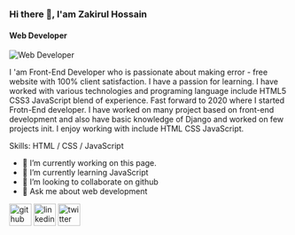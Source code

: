 ### Hi there 👋, I'am Zakirul Hossain
#### Web Developer
![Web Developer]([https://media.licdn.com/dms/image/D5616AQGs8ywXGydvbA/profile-displaybackgroundimage-shrink_350_1400/0/1707585807482?e=1712793600&v=beta&t=amXHV2n5uz-yiwxRXGYmsc0d8Y07vDyybCOlS-5h1e0](https://www.facebook.com/photo/?fbid=809919896820696&set=a.128660984946594))

I 'am Front-End Developer who is passionate about making error - free website with 100% client satisfaction. I have a passion for learning. I have worked with various technologies and programing language include HTML5 CSS3 JavaScript blend of experience. Fast forward to 2020 where I started Frotn-End developer. I have worked on many project based on front-end development and also have basic knowledge of Django and worked on few projects init. I enjoy working with include HTML CSS JavaScript. 

Skills:  HTML / CSS / JavaScript

- 🔭 I’m currently working on this page. 
- 🌱 I’m currently learning JavaScript 
- 👯 I’m looking to collaborate on github 
- 💬 Ask me about web development 


[<img src='https://cdn.jsdelivr.net/npm/simple-icons@3.0.1/icons/github.svg' alt='github' height='40'>](https://github.com/https://github.com/zimkushtia)  [<img src='https://cdn.jsdelivr.net/npm/simple-icons@3.0.1/icons/linkedin.svg' alt='linkedin' height='40'>](https://www.linkedin.com/in/https://www.linkedin.com/in/md-zakirul-hossain//)  [<img src='https://cdn.jsdelivr.net/npm/simple-icons@3.0.1/icons/twitter.svg' alt='twitter' height='40'>](https://twitter.com/https://twitter.com/ZimKushita)  

